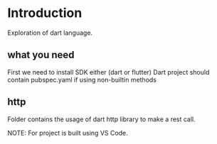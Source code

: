 # Introduction
Exploration of dart language.
## what you need
First we need to install SDK either (dart or flutter)
Dart project should contain pubspec.yaml if using non-builtin methods
## http
Folder contains the usage of dart http library to make a rest call.


NOTE: For project is built using VS Code.

